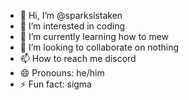 - 👋 Hi, I’m @sparksistaken
- 👀 I’m interested in coding
- 🌱 I’m currently learning how to mew
- 💞️ I’m looking to collaborate on nothing
- 📫 How to reach me discord
- 😄 Pronouns: he/him
- ⚡ Fun fact: sigma
